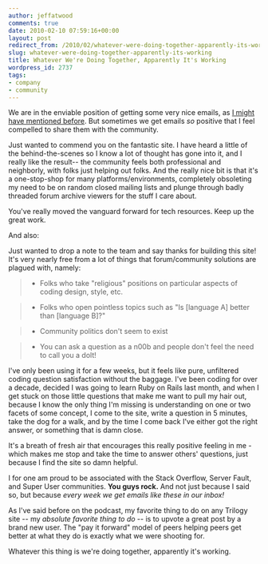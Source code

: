 ```yaml
---
author: jeffatwood
comments: true
date: 2010-02-10 07:59:16+00:00
layout: post
redirect_from: /2010/02/whatever-were-doing-together-apparently-its-working
slug: whatever-were-doing-together-apparently-its-working
title: Whatever We're Doing Together, Apparently It's Working
wordpress_id: 2737
tags:
- company
- community
---
```



We are in the enviable position of getting some very nice emails, as [I might have mentioned before](http://blog.stackoverflow.com/2009/09/i-heart-stack-overflow/). But sometimes we get emails _so_ positive that I feel compelled to share them with the community.





>
Just wanted to commend you on the fantastic site. I have heard a little of the behind-the-scenes so I know a lot of thought has gone into it, and I really like the result-- the community feels both professional and neighborly, with folks just helping out folks. And the really nice bit is that it's a one-stop-shop for many platforms/environments, completely obsoleting my need to be on random closed mailing lists and plunge through badly threaded forum archive viewers for the stuff I care about.

> 
> 
You've really moved the vanguard forward for tech resources. Keep up the great work.






And also:





>
Just wanted to drop a note to the team and say thanks for building this site! It's very nearly free from a lot of things that forum/community solutions are plagued with, namely:

> 
> 

> 
> 

>   * Folks who take "religious" positions on particular aspects of coding design, style, etc.

>   * Folks who open pointless topics such as "Is [language A] better than [language B]?"

>   * Community politics don't seem to exist

>   * You can ask a question as a n00b and people don't feel the need to call you a dolt!


> 
> 
I've only been using it for a few weeks, but it feels like pure, unfiltered coding question satisfaction without the baggage. I've been coding for over a decade, decided I was going to learn Ruby on Rails last month, and when I get stuck on those little questions that make me want to pull my hair out, because I know the only thing I'm missing is understanding on one or two facets of some concept, I come to the site, write a question in 5 minutes, take the dog for a walk, and by the time I come back I've either got the right answer, or something that is damn close.

> 
> 
It's a breath of fresh air that encourages this really positive feeling in me - which makes me stop and take the time to answer others' questions, just because I find the site so damn helpful.






I for one am proud to be associated with the Stack Overflow, Server Fault, and Super User communities. **You guys rock.** And not just because I said so, but because _every week we get emails like these in our inbox!_



As I've said before on the podcast, my favorite thing to do on any Trilogy site -- my _absolute favorite thing to do_ -- is to upvote a great post by a brand new user. The "pay it forward" model of peers helping peers get better at what they do is exactly what we were shooting for.



Whatever this thing is we're doing together, apparently it's working.

